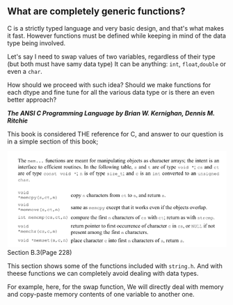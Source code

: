 ## What are completely generic functions?

C is a strictly typed language and very basic design, and that's what makes it fast. However functions must be defined while keeping in mind of the data type being involved.

Let's say I need to swap values of two variables, regardless of their type (but both must have samy data type) It can be anything: `int`, `float`,`double` or even a `char`.

How should we proceed with such idea? Should we make functions for each dtype and fine tune for all the various data type or is there an even better approach?

 
**_The ANSI C Programming Language by Brian W. Kernighan, Dennis M. Ritchie_**

This book is considered THE reference for C, and answer to our question is in a simple section of this book;

![Section B.3(Page 228)](./Screenshot%202025-08-05%20004922.png)
Section B.3(Page 228)

This section shows some of the functions included with `string.h`. And with theese functions we can completely avoid dealing with data types. 

For example, here, for the swap function, We will directly deal with memory and copy-paste memory contents of one variable to another one.